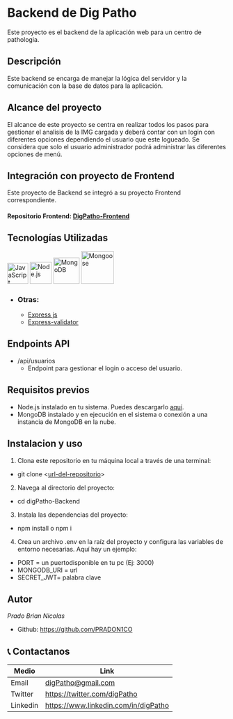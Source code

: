 # Backend de Dig Patho

Este proyecto es el backend de la aplicación web para un centro de pathologia.

## Descripción

Este backend se encarga de manejar la lógica del servidor y la comunicación con la base de datos para la aplicación.

## Alcance del proyecto

El alcance de este proyecto se centra en realizar todos los pasos para gestionar el analisis de la IMG cargada y deberá contar con un login con diferentes opciones dependiendo el usuario que este logueado. Se considera que solo el usuario administrador podrá administrar las diferentes opciones de menú.

## Integración con proyecto de Frontend

Este proyecto de Backend se integró a su proyecto Frontend correspondiente.

#### Repositorio Frontend: [DigPatho-Frontend](https://github.com/PRADON1CO/digPatho-Front)

## Tecnologías Utilizadas

<a href="https://developer.mozilla.org/es/docs/Web/JavaScript"><img src="https://img.icons8.com/color/48/000000/javascript--v1.png" alt="JavaScript (ES6+)" title="JavaScript (ES6+)" width="48" height="48"/></a>
<a href="https://nodejs.org/"><img src="https://cdn.icon-icons.com/icons2/2415/PNG/512/nodejs_plain_logo_icon_146409.png" alt="Node.js"   title="Node js" width="50"></a>
<a href="https://www.mongodb.com/"><img src="https://cdn.icon-icons.com/icons2/2415/PNG/512/mongodb_original_wordmark_logo_icon_146425.png" alt="MongoDB" title="MongoDB" width="60"></a>
<a href="https://mongoosejs.com/"><img src="https://mongoosejs.com/docs/images/mongoose5_62x30_transparent.png" alt="Mongoose" title="Mongoose" width="75"></a>

* ### Otras:

    - [Express js](https://expressjs.com/es/)
    - [Express-validator](https://express-validator.github.io/docs/guides/getting-started)


## Endpoints API

- /api/usuarios
    * Endpoint para gestionar el login o acceso del usuario.

## Requisitos previos

- Node.js instalado en tu sistema. Puedes descargarlo [aquí](https://nodejs.org/).
- MongoDB instalado y en ejecución en el sistema o conexión a una instancia de MongoDB en la nube.

## Instalacion y uso

1. Clona este repositorio en tu máquina local a través de una terminal:

  * git clone <[url-del-repositorio](https://github.com/PRADON1CO/digPatho-Backend)>

2. Navega al directorio del proyecto:

  * cd digPatho-Backend

3. Instala las dependencias del proyecto:

  * npm install o npm i

4. Crea un archivo .env en la raíz del proyecto y configura las variables de entorno necesarias. Aquí hay un ejemplo:

* PORT = un puertodisponible en tu pc (Ej: 3000)
* MONGODB_URI = url
* SECRET_JWT= palabra clave

## Autor


_Prado Brian Nicolas_

- Github: https://github.com/PRADON1CO

## 📞 Contactanos

| Medio    | Link                                   |
| -------- | -------------------------------------- |
| Email    | digPatho@gmail.com                     |
| Twitter  | https://twitter.com/digPatho           |
| Linkedin | https://www.linkedin.com/in/digPatho   |